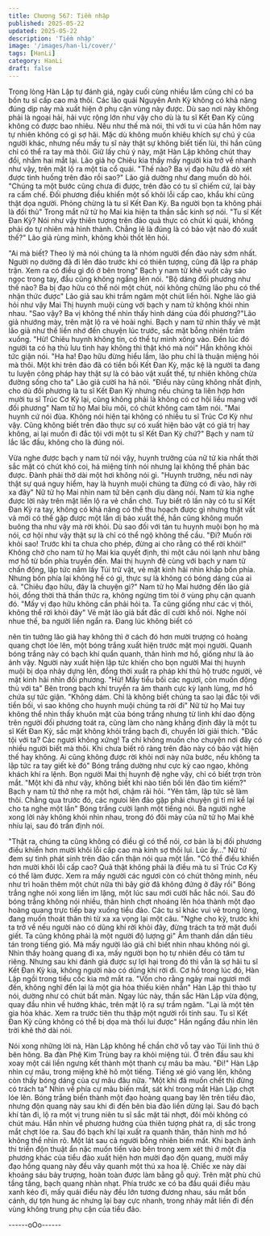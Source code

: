 ```yaml
---
title: Chương 567: Tiềm nhập
published: 2025-05-22
updated: 2025-05-22
description: 'Tiềm nhập'
image: '/images/han-li/cover/'
tags: [HanLi]
category: HanLi
draft: false
---
```


Trong lòng Hàn Lập tự đánh giá, ngày cuối cùng nhiều lắm cũng
chỉ có ba bốn tu sĩ cấp cao mà thôi. Các lão quái Nguyên Anh Kỳ
không có khả năng đúng dịp này mà xuất hiện ở phụ cận vùng
này được.
Dù sao nơi này không phải là ngoại hải, hải vực rộng lớn như vậy
cho dù là tu sĩ Kết Đan Kỳ cũng không có được bao nhiêu.
Nếu như thế mà nói, thì với tu vi của hắn hôm nay tự nhiên không
có gì sợ hãi.
Mặc dù không muốn khiêu khích sự chú ý của người khác, nhưng
nếu mấy tu sĩ này thật sự không biết tiến lùi, thì hắn cũng chỉ có
thể ra tay mà thôi.
Giữ lấy chủ ý này, mặt Hàn Lập không chút thay đổi, nhắm hai
mắt lại. Lão giả họ Chiêu kia thấy mấy người kia trở về nhanh
như vậy, trên mặt lộ ra một tia cổ quái.
"Thế nào? Ba vị đạo hữu đã dò xét được tình huống trên đảo rồi
sao?" Lão giả dường như đang muốn dò hỏi.
"Chúng ta một bước cũng chưa đi được, trên đảo có tu sĩ chiếm
cứ, lại bày ra cấm chế. Đối phương điều khiển một số khôi lỗi cấp
cao, khẩu khí cũng thật dọa người. Phỏng chừng là tu sĩ Kết Đan
Kỳ. Ba người bọn ta không phải là đối thủ" Trong mắt nữ tử họ
Mai kia hiện ta thần sắc kinh sợ nói.
"Tu sĩ Kết Đan Kỳ? Nói như vậy thiên tượng trên đảo quả thực có
chút kì quái, không phải do tự nhiên mà hình thành. Chẳng lẽ là
đúng là có bảo vật nào đó xuất thế?" Lão giả rùng mình, không
khỏi thốt lên hỏi.

"Ai mà biết? Theo lý mà nói chúng ta là nhóm người đến đảo này
sớm nhất. Người nọ dường đã đi lên đảo trước khi có thiên tượng,
cũng đã lập ra pháp trận. Xem ra có điều gì đó ở bên trong" Bạch
y nam tử khẽ vuốt cây sáo ngọc trong tay, đầu cũng không ngẩng
lên nói.
"Bộ dáng đối phương như thế nào? Ba bị đạo hữu có thể nói một
chút, nói không chừng lão phu có thể nhận thức được" Lão giả
sau khi trầm ngâm một chút liền hỏi.
Nghe lão giả hỏi như vậy Mai Thị huynh muội cùng với bạch y
nam tử không khỏi nhìn nhau.
"Sao vậy? Ba vị không thế nhìn thấy hình dáng của đối
phương?"Lão giả nhướng mày, trên mặt lộ ra vẻ hoài nghi.
Bạch y nam tử nhìn thấy vẻ mặt lão giả như thế liền nhớ đến
chuyện lúc trước, sắc mặt bỗng nhiên trầm xuống.
"Hừ! Chiêu huynh không tin, có thể tự mình xông vào. Đến lúc đó
người ta có hạ thủ lưu tình hay không thì thật khó mà nói" Hắn
không khỏi tức giận nói.
"Ha ha! Đạo hữu đừng hiểu lầm, lão phu chỉ là thuận miệng hỏi
mà thôi. Một khi trên đảo đã có tiền bối Kết Đan Kỳ, mặc kệ là
người ta đang tu luyện công pháp hay thật sự là có bảo vật xuất
thế, tự nhiên không chừa đường sống cho ta" Lão giả cười ha hả
nói.
"Điều này cũng không nhất định, cho dù đối phương là tu sĩ Kết
Đan Kỳ nhưng nếu chúng ta liên hợp hơn mười tu sĩ Trúc Cơ Kỳ
lại, cũng không phải là không có cơ hội liều mạng với đối phương"
Nam tử họ Mai bĩu môi, có chút không cam tâm nói.
"Mai huynh cứ nói đùa. Không nói hiện tại không có nhiều tu sĩ
Trúc Cơ Kỳ như vậy. Cũng không biết trên đảo thực sự có xuất
hiện bảo vật có giá trị hay không, ai lại muốn đi đắc tội với một tu
sĩ Kết Đan Kỳ chứ?" Bạch y nam tử lắc lắc đầu, không cho là
đúng nói.

Vừa nghe được bạch y nam tử nói vậy, huynh trưởng của nữ tử
kia nhất thời sắc mặt có chút khó coi, há miệng tính nói nhưng lại
không thể phản bác được. Đành phải thở dài một hơi không nói
gì.
"Huynh trưởng, nếu nơi này thật sự quá nguy hiểm, hay là huynh
muội chúng ta đừng có đi vào, hãy rời xa đây" Nữ tử họ Mai nhìn
nam tử bên cạnh dịu dàng nói.
Nam tử kia nghe được lời này trên mặt liền lộ ra vẻ chần chờ.
Tuy biết rõ lần này có tu sĩ Kết Đan Kỳ ra tay, không có khả năng
có thể thu hoạch được gì nhưng thật vất vả mới có thể gặp được
một lần dị bảo xuất thế, hắn cũng không muốn buông tha như vậy
mà rời khỏi.
Dù sao đối với tán tu huynh muội bọn họ mà nói, cơ hội như vậy
thật sự là chỉ có thể ngộ không thể cầu.
"Đi? Muốn rời khỏi sao! Trước khi ta chưa cho phép, đừng ai cho
rằng có thể rời khỏi!"
Không chờ cho nam tử họ Mai kia quyết định, thì một câu nói lạnh
như băng mơ hồ từ bốn phía truyền đến.
Mai thị huynh đệ cùng với bạch y nam tử chấn động, lập tức nắm
lấy Túi trữ vật, vẻ mặt kinh hãi nhìn khắp bốn phía.
Nhưng bốn phía lại không hề có gì, thực sự là không có bóng
dáng của ai cả.
"Chiêu đạo hữu, đây là chuyện gì?" Nam tử họ Mai hướng đến
lão giả hỏi, đồng thời thả thần thức ra, không ngừng tìm tòi ở
vùng phụ cận quanh đó.
"Mấy vị đạo hữu không cần phải hỏi ta. Ta cũng giống như các vị
thôi, không thể rời khỏi đây" Vẻ mặt lão giả bất đắc dĩ cười khổ
nói.
Nghe nói nhue thế, ba người liền ngẩn ra. Đang lúc không biết có

nên tin tưởng lão giả hay không thì ở cách đó hơn mười trượng
có hoàng quang chợt lóe lên, một bóng trắng xuất hiện trước mặt
mọi người.
Quanh bóng trắng này có bạch khí quẩn quanh, thân hình mơ hồ,
giống như là ảo ảnh vậy.
Người này xuất hiện lập tức khiến cho bọn người Mai thị huynh
muội bị dọa nhảy dựng lên, đồng thời xuất ra pháp khí thủ hộ
trước người, vẻ mặt kinh hãi nhìn đối phương.
"Hừ! Mấy tiểu bối các ngươi, còn muốn động thủ với ta" Bên trong
bạch khí truyền ra âm thanh cực kỳ lạnh lùng, mơ hồ chứa sự tức
giận.
"Không dám. Chỉ là không biết chúng ta sao lại đắc tội với tiền bối,
vì sao không cho huynh muội chúng ta rời đi" Nữ tử họ Mai tuy
không thể nhìn thấy khuôn mặt của bóng trắng nhưng từ linh khí
dao động trên người đối phương toát ra, cũng làm cho nàng
khẳng định đây là một tu sĩ Kết Đan Kỳ, sắc mặt không khỏi trắng
bạch đi, chuyển lời giải thích.
"Đắc tội với ta? Các ngươi không xứng! Ta chỉ không muốn cho
chuyện nơi đây có nhiều người biết mà thôi. Khi chưa biết rõ ràng
trên đảo này có bảo vật hiện thế hay không. Ai cũng không được
rời khỏi nơi này nữa bước, nếu không ta lập tức ra tay giết kẻ đó"
Bóng trắng dường như cực kỳ cao ngạo, không khách khí ra lệnh.
Bọn người Mai thị huynh đệ nghe vậy, chỉ có biết trợn tròn mắt.
"Một khi đã như vậy, không biết khi nào tiền bối lên đảo tìm
kiếm?" Bạch y nam tử thở nhẹ ra một hơi, chậm rãi hỏi.
"Yên tâm, lập tức sẽ làm thôi. Chẳng qua trước đó, các ngưoi lên
đảo gặp phải chuyện gì tỉ mỉ kể lại cho ta nghe một lần" Bóng
trắng cười lạnh một tiếng nói.
Ba người nghe xong lời này không khỏi nhìn nhau, trong đó đôi
mày của nữ tử họ Mai khẻ nhíu lại, sau đó trấn định nói.

"Thật ra, chúng ta cũng không có điều gì có thể nói, cơ bản là bị
đối phương điều khiển hơn mười khôi lỗi cấp cao mà kinh sợ thối
lui. Lúc ấy…" Nữ tử đem sự tình phát sinh trên đảo cẩn thận nói
qua một lần.
"Có thể điều khiển hơn mười khôi lỗi cấp cao? Quả thật không
phải là điều mà tu sĩ Trúc Cơ Kỳ có thể làm được. Xem ra mấy
người các ngươi còn có chút thông minh, nếu như trì hoãn thêm
một chút nữa thì bây giờ đã không đứng ở đây rồi" Bóng trắng
nghe nói xong liền im lặng, một lúc sau mới cười hắc hắc nói.
Sau đó bóng trắng không nói nhiều, thân hình chợt nhoáng lên
hóa thành một đạo hoàng quang trực tiếp bay xuống tiểu đảo.
Các tu sĩ khác vui vẻ trong lòng, đang muốn thoát thân thì từ xa
xa vọng lại một câu.
"Nghe cho kỹ, trước khi ta trở về nếu người nào có dũng khí rời
khỏi đây, đừng trách ta trở mặt đuổi giết. Ta cũng không phải là
một người độ lượng gì" Âm thanh dần dần tiêu tán trong tiếng gió.
Mà mấy người lão giả chỉ biết nhìn nhau không nói gì.
Nhìn thấy hoàng quang đi xa, mấy người bọn họ tự nhiên đều có
tâm tư riêng. Nhưng sau khi đánh giá được sự lợi hại trong đó thì
vẫn là sợ hãi tu sĩ Kết Đan Kỳ kia, không người nào có dũng khí
rời đi.
Cơ hồ trong lúc đó, Hàn Lập ngồi trong tiểu cốc kia mở mắt ra.
"Vốn cho rằng ngày mai ngươi mới đến, không nghĩ đến lại là một
gia hỏa thiếu kiên nhẫn" Hàn Lập thì thào tự nói, dường như có
chút bất mãn.
Ngay lúc này, thần sắc Hàn Lập vừa động, quay đầu nhìn về
hướng khác, trên mặt lộ ra sự trầm ngâm.
"Lại là một tên gia hỏa khác. Xem ra trước tiên thu thập một người
rồi tính sau. Tu sĩ Kết Đan Kỳ cũng không có thể bị dọa mà thối lui
được" Hắn ngẩng đầu nhìn lên trời khẽ thở dài nói.

Nói xong những lời nà, Hàn Lập không hề chần chờ vỗ tay vào
Túi linh thú ở bên hông.
Ba đàn Phệ Kim Trùng bay ra khỏi miệng túi. Ở trên đầu sau khi
xoay một cái liền ngưng kết thành một thanh cự mâu ba màu.
"Đi!" Hàn Lập nhìn cự mâu, trong miệng khẽ hô một tiếng.
Tiếng xé gió vang lên, không còn thấy bóng dáng của cự mâu đâu
nữa.
"Một khi đã muốn chết thì đừng có trách ta" Nhìn về phía cự mâu
biến mất, sát khí trong mắt Hàn Lập chợt lóe lên.
Bóng trắng biến thành một đạo hoàng quang bay lên trên tiểu
đảo, nhưng độn quang này sau khi đi đến bên bìa đảo liền dừng
lại.
Sau đó bạch khí tản đi, lộ ra một vị trung niên tu sĩ sắc mặt tái
nhợt, đôi môi không có chút máu.
Hắn nhìn về phương hướng của thiên tượng phát ra, dị sắc trong
mắt chợt lóe ra.
Sau đó bạch khí lại xuất ra quanh thân, thân hình mơ hồ không
thể nhìn rõ. Một lát sau cả người bỗng nhiên biến mất.
Khi bạch ảnh thi triển độn thuật ẩn nặc muốn tiến vào bên trong
xem xét thì ở một địa phương khác của tiểu đảo xuất hiện hơn
mười đạo độn quang, mười mấy đạo hồng quang này đều vây
quanh một thú xa hoa lệ.
Chiếc xe này dài khoảng sáu bảy trượng, hoàn toàn được làm
bằng gỗ quý. Trên mặt phù chú tầng tầng, bạch quang nhàn nhạt.
Phía trước xe có ba đầu quái điểu màu xanh kéo đi, mấy quái
điểu này đều lớn tương đương nhau, sáu mắt bốn cánh, dự tợn
hung ác nhưng lại bay cực nhanh, trong nháy mắt liền đi đến
vùng không trung phụ cận của tiểu đảo.

------oOo------
